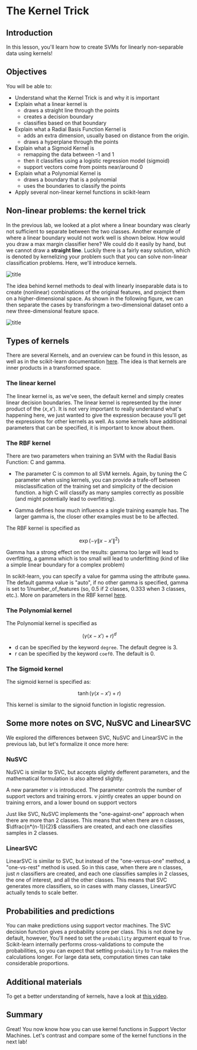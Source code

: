 
# The Kernel Trick

## Introduction

In this lesson, you'll learn how to create SVMs for linearly non-separable data using kernels!

## Objectives
You will be able to:
- Understand what the Kernel Trick is and why it is important
- Explain what a linear kernel is
    * draws a straight line through the points
    * creates a decision boundary 
    * classifies based on that boundary
- Explain what a Radial Basis Function Kernel is
    * adds an extra dimension, usually based on distance from the origin.
    * draws a hyperplane through the points
- Explain what a Sigmoid Kernel is
    * remapping the data between -1 and 1
    * then it classifies using a logistic regression model (sigmoid)
    * support vectors come from points near/around 0
- Explain what a Polynomial Kernel is
    * draws a boundary that is a polynomial
    * uses the boundaries to classify the points
- Apply several non-linear kernel functions in scikit-learn

## Non-linear problems: the kernel trick

In the previous lab, we looked at a plot where a linear boundary was clearly not sufficient to separate between the two classes. Another example of where a linear boundary would not work well is shown below. How would you draw a max margin classifier here? We could do it easily by hand, but we cannot draw a **straight line**. Luckily there is a fairly easy solution, which is denoted by kernelizing your problem such that you can solve non-linear classification problems. Here, we'll introduce kernels.

![title](SVM_nonlin.png)

The idea behind kernel methods to deal with linearly inseparable data is to create (nonlinear) combinations of the original features, and project them on a higher-dimensional space. As shown in the following  figure, we can then   separate the cases by transforingm a two-dimensional dataset onto a new three-dimensional feature space.

![title](SVM_kernel.png)

## Types of kernels

There are several Kernels, and an overview can be found in this lesson, as well as in the scikit-learn documentation [here](https://scikit-learn.org/stable/modules/svm.html#kernel-functions). The idea is that kernels are inner products in a transformed space. 

### The linear kernel

The linear kernel is, as we've seen, the default kernel and simply creates linear decision boundaries. The linear kernel is represented by the inner product of the $\langle x, x' \rangle$. It is not very important to really understand what's happening here, we just wanted to give the expression because you'll get the expressions for other kernels as well. As some kernels have additional parameters that can be specified, it is important to know about them.

### The RBF kernel

There are two parameters when training an SVM with the Radial Basis Function: C and gamma. 

- The parameter C is common to all SVM kernels. Again, by tuning the C parameter when using kernels, you can provide a trafe-off between misclassification of the training set and simplicity of the decision function. a high C will classify as many samples correctly as possible (and might potentially lead to overfitting).

- Gamma defines how much influence a single training example has. The larger gamma is, the closer other examples must be to be affected.

The RBF kernel is specified as 

$$\exp{(-\gamma \lVert  x -  x' \rVert^2)} $$

Gamma has a strong effect on the results: gamma too large will lead to overfitting, a gamma which is too small will lead to underfitting (kind of like a simple linear boundary for a complex problem)

In scikit-learn, you can specify a value for gamma using the attribute `gamma`. The default gamma value is "auto", if no other gamma is specified, gamma is set to 1/number_of_features (so, 0.5 if 2 classes, 0.333 when 3 classes, etc.). More on parameters in the RBF kernel [here](https://scikit-learn.org/stable/auto_examples/svm/plot_rbf_parameters.html).

### The Polynomial kernel

The Polynomial kernel is specified as 

$$(\gamma \langle  x -  x' \rangle+r)^d $$

- d can be specified by the keyword `degree`. The default degree is 3. 
- r can be specified by the keyword `coef0`. The default is 0.

### The Sigmoid kernel

The sigmoid kernel is specified as: 

$$\tanh ( \gamma\langle  x -  x' \rangle+r) $$

This kernel is similar to the signoid function in logistic regression.

## Some more notes on SVC, NuSVC and LinearSVC

We explored the differences between SVC, NuSVC and LinearSVC in the previous lab, but let's formalize it once more here:

### NuSVC

NuSVC is similar to SVC, but accepts slightly defferent parameters, and the mathematical formulation is also altered slightly. 

A new parameter $\nu$ is introduced. The parameter controls the number of support vectors and training errors. $\nu$ jointly creates an upper bound on training errors, and a lower bound on support vectors


Just like SVC, NuSVC implements the "one-against-one" approach when there are more than 2 classes. This means that when there are n classes, $\dfrac{n*(n-1)}{2}$ classifiers are created, and each one classifies samples in 2 classes. 

### LinearSVC

LinearSVC is similar to SVC, but instead of the "one-versus-one" method, a "one-vs-rest" method is used. So in this case, when there are n classes, just $n$ classifiers are created, and each one classifies samples in 2 classes, the one of interest, and all the other classes. This means that SVC generates more classifiers, so in cases with many classes, LinearSVC actually tends to scale better. 


## Probabilities and predictions 

You can make predictions using support vector machines. The SVC decision function gives a probability score per class. This is not done by default, however, You'll need to set the `probability` argument equal to `True`. Scikit-learn internally performs cross-validations to compute the probabilities, so you can expect that setting `probability` to `True` makes the calculations longer. For large data sets, computation times can take considerable proportions.

## Additional materials

To get a better understanding of kernels, have a look at [this video](https://www.youtube.com/watch?v=9IfT8KXX_9c).

## Summary

Great! You now know how you can use kernel functions in Support Vector Machines. Let's contrast and compare some of the kernel functions in the next lab!
